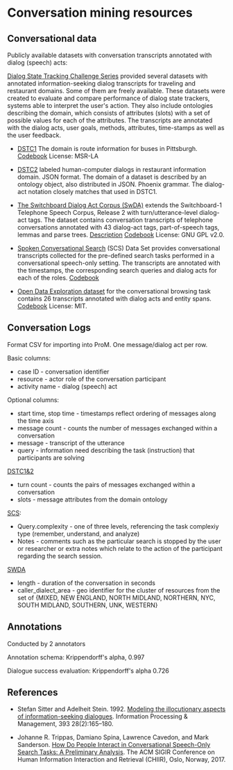 # Conversation mining resources


## Conversational data

Publicly available datasets with conversation transcripts annotated with dialog (speech) acts:

[Dialog State Tracking Challenge Series](https://www.microsoft.com/en-us/research/event/dialog-state-tracking-challenge) provided several datasets with annotated information-seeking dialog transcripts for traveling and restaurant domains. Some of them are freely available. These datasets were created to evaluate and compare performance of dialog state trackers, systems able to interpret the user's action. They also include ontologies describing the domain, which consists of attributes (slots) with a set of possible values for each of the attributes. The transcripts are annotated with the dialog acts, user goals, methods, attributes, time-stamps as well as the user feedback.

* [DSTC1](https://www.microsoft.com/en-us/research/event/dialog-state-tracking-challenge/) The domain is route information for buses in Pittsburgh. [Codebook](https://www.microsoft.com/en-us/research/wp-content/uploads/2016/02/Dialog20state20tracking20challenge20handbook20V21.pdf) License: MSR-LA

* [DSTC2](http://camdial.org/~mh521/dstc/) labeled human-computer dialogs in restaurant information domain. JSON format. The domain of a dataset is described by an ontology object, also distributed in JSON. Phoenix grammar. The dialog-act notation closely matches that used in DSTC1.

<!-- * [DSTC3](http://camdial.org/~mh521/dstc/) small amount of labelled data in the tourist information domain. Tourist information subsumes restaurant information, including bars, cafes etc. 10 labelled dialogs -->

* [The Switchboard Dialog Act Corpus (SwDA)](https://github.com/cgpotts/swda) extends the Switchboard-1 Telephone Speech Corpus, Release 2 with turn/utterance-level dialog-act tags. The dataset contains conversation transcripts of telephone conversations annotated with 43 dialog-act tags, part-of-speech tags, lemmas and parse trees. [Description](http://compprag.christopherpotts.net/swda.html) [Codebook](https://web.stanford.edu/~jurafsky/ws97/manual.august1.html) License: GNU GPL v2.0.

<!-- * [Switchboard CMU](https://github.com/snakeztc/NeuralDialog-CVAE/blob/master/data/json_data/valid.jsonl) conversational dataset based on Switchboard (SW) 1 Release 2 Corpus (Godfrey and Holliman, 1997), which contains 2400 phone conversations annotated with 42 types of dialog acts, 70 available topics. License: Apache-2.0. -->

* [Spoken Conversational Search](https://github.com/JTrippas/Spoken-Conversational-Search) (SCS) Data Set provides conversational transcripts collected for the pre-defined search tasks performed in a conversational speech-only setting. The transcripts are annotated with the timestamps, the corresponding search queries and dialog acts for each of the roles. [Codebook](https://github.com/JTrippas/Spoken-Conversational-Search/blob/master/CodeBook_CHIIR.pdf)

* [Open Data Exploration dataset](https://github.com/vendi12/ODExploration_data) for the conversational browsing task contains 26 transcripts annotated with dialog acts and entity spans. [Codebook](https://github.com/vendi12/ODExploration_data#annotations) License: MIT.

## Conversation Logs

Format CSV for importing into ProM. One message/dialog act per row.

Basic columns:

* case ID - conversation identifier
* resource - actor role of the conversation participant
* activity name - dialog (speech) act

Optional columns:

* start time, stop time - timestamps reflect ordering of messages along the time axis
* message count - counts the number of messages exchanged within a conversation
* message - transcript of the utterance
* query - information need describing the task (instruction) that participants are solving

[DSTC1&2](http://camdial.org/~mh521/dstc/downloads/handbook.pdf)

* turn count - counts the pairs of messages exchanged within a conversation
* slots - message attributes from the domain ontology

[SCS](https://github.com/JTrippas/Spoken-Conversational-Search):

* Query.complexity - one of three levels, referencing the task complexiy type (remember, understand, and analyze)
* Notes - comments such as the particular search is stopped by the user or researcher or extra notes which relate to the action of the participant regarding the search session.

[SWDA](http://compprag.christopherpotts.net/swda.html)

* length - duration of the conversation in seconds
* caller_dialect_area - geo identifier for the cluster of resources from the set of {MIXED, NEW ENGLAND, NORTH MIDLAND, NORTHERN, NYC, SOUTH MIDLAND, SOUTHERN, UNK, WESTERN}


## Annotations

Conducted by 2 annotators

Annotation schema: Krippendorff's alpha, 0.997

Dialogue success evaluation: Krippendorff's alpha 0.726


## References


* Stefan Sitter and Adelheit Stein. 1992. [Modeling the illocutionary aspects of information-seeking dialogues](https://ac.els-cdn.com/030645739290044Z/1-s2.0-030645739290044Z-main.pdf). Information Processing & Management, 393 28(2):165–180.

* Johanne R. Trippas, Damiano Spina, Lawrence Cavedon, and Mark Sanderson. [How Do People Interact in Conversational Speech-Only Search Tasks: A Preliminary Analysis](http://www.johannetrippas.com/papers/Trippas%20et%20al-CHIIR2017.pdf). The ACM SIGIR Conference on Human Information Interaction and Retrieval (CHIIR), Oslo, Norway, 2017.
